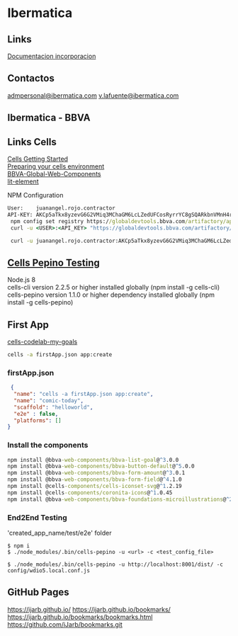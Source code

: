 # Ibermatica

## Links

[Documentacion incorporacion](https://drive.google.com/file/d/1feVrngSBx_9I-Z-VFgPBIljr2Brq1OwN/view?usp=sharing)

## Contactos

admpersonal@ibermatica.com
v.lafuente@ibermatica.com

## Ibermatica - BBVA

## Links Cells

[Cells Getting Started](https://platform.bbva.com/cells/documentation/2e422acf986848910d72b9497554b687/getting-started/what-is-cells)  
[Preparing your cells environment](https://platform.bbva.com/codelabs/#/cells/Prepare%20your%20Cells%20Environment/Overview/)  
[BBVA-Global-Web-Components](https://catalogs.platform.bbva.com/cells/BBVA-Global-Web-Components)  
[lit-element](https://lit-element.polymer-project.org/)  

NPM Configuration

```cmd
User:    juanangel.rojo.contractor
API-KEY: AKCp5aTkx8yzevG6G2VMiq3MChaGM6LcLZedUFCosRyrrYC8gSQARkbnVMnH4rSLkcwbZGqU8
 npm config set registry https://globaldevtools.bbva.com/artifactory/api/npm/npm-repo
 curl -u <USER>:<API_KEY> "https://globaldevtools.bbva.com/artifactory/api/npm/auth" --insecure >> ~/.npmrc

 curl -u juanangel.rojo.contractor:AKCp5aTkx8yzevG6G2VMiq3MChaGM6LcLZedUFCosRyrrYC8gSQARkbnVMnH4rSLkcwbZGqU8 "https://globaldevtools.bbva.com/artifactory/api/npm/auth" --insecure >> ~/.npmrc
 ```

## [Cells Pepino Testing](https://platform.bbva.com/codelabs/#/cells/Cells%20Pepino%20Testing/Overview/)  

   Node.js 8  
   cells-cli version 2.2.5 or higher installed globally (npm install -g cells-cli)  
   cells-pepino version 1.1.0 or higher dependency installed globally (npm install -g cells-pepino)  

## First App

[cells-codelab-my-goals](https://globaldevtools.bbva.com/bitbucket/projects/CELLSLABS/repos/cells-codelab-my-goals/browse)

```cmd
cells -a firstApp.json app:create
```

### firstApp.json

```json
 {
  "name": "cells -a firstApp.json app:create",
  "name": "comic-today",
  "scaffold": "helloworld",
  "e2e" : false,
  "platforms": []  
}
```

### Install the components

```cmd
npm install @bbva-web-components/bbva-list-goal@^3.0.0
npm install @bbva-web-components/bbva-button-default@^5.0.0
npm install @bbva-web-components/bbva-form-amount@^3.0.1
npm install @bbva-web-components/bbva-form-field@^4.1.0
npm install @cells-components/cells-iconset-svg@^1.2.19
npm install @cells-components/coronita-icons@^1.0.45
npm install @bbva-web-components/bbva-foundations-microillustrations@^2.0.2

```

### End2End Testing  

'created_app_name/test/e2e' folder
```
$ npm i
$ ./node_modules/.bin/cells-pepino -u <url> -c <test_config_file>

$ ./node_modules/.bin/cells-pepino -u http://localhost:8001/dist/ -c config/wdio5.local.conf.js

```


## GitHub Pages

https://ijarb.github.io/
https://ijarb.github.io/bookmarks/
https://ijarb.github.io/bookmarks/bookmarks.html
https://github.com/iJarb/bookmarks.git